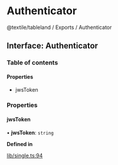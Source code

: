 # Authenticator

@textile/tableland / Exports / Authenticator

## Interface: Authenticator

### Table of contents

#### Properties

* jwsToken

### Properties

#### jwsToken

• **jwsToken**: `string`

**Defined in**

[lib/single.ts:94](https://github.com/textileio/js-tableland/blob/main/src/lib/single.ts#L94)
